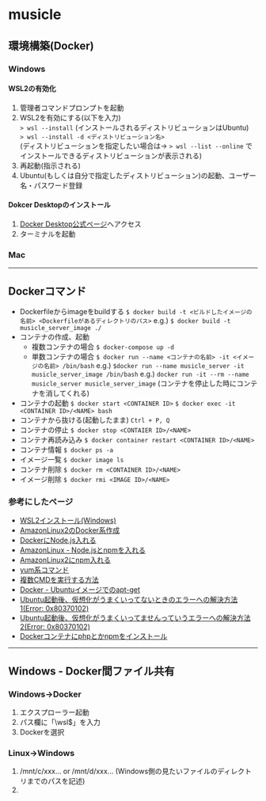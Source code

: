 # musicle

## 環境構築(Docker)

### Windows
#### **WSL2の有効化**
1. 管理者コマンドプロンプトを起動
2. WSL2を有効にする(以下を入力)<br>
    `> wsl --install` (インストールされるディストリビューションはUbuntu)<br>
    `> wsl --install -d <ディストリビューション名>`<br>
    (ディストリビューションを指定したい場合は→ `> wsl --list --online` でインストールできるディストリビューションが表示される)
3. 再起動(指示される)
4. Ubuntu(もしくは自分で指定したディストリビューション)の起動、ユーザー名・パスワード登録

#### **Dokcer Desktopのインストール**
1. [Docker Desktop公式ページ](https://www.docker.com/products/docker-desktop/)へアクセス
2. ターミナルを起動

### Mac


*****
## Dockerコマンド
- Dockerfileからimageをbuildする
`$ docker build -t <ビルドしたイメージの名前> <Dockerfileがあるディレクトリのパス>`
e.g.) `$ docker build -t musicle_server_image ./`
- コンテナの作成、起動
    - 複数コンテナの場合
    `$ docker-compose up -d`
    - 単数コンテナの場合
    `$ docker run --name <コンテナの名前> -it <イメージの名前> /bin/bash`
    e.g.) `$docker run --name musicle_server -it musicle_server_image /bin/bash`
    e.g.) `docker run -it --rm --name musicle_server musicle_server_image` (コンテナを停止した時にコンテナを消してくれる)
- コンテナの起動
`$ docker start <CONTAINER ID>`
`$ docker exec -it <CONTAINER ID>/<NAME> bash`
- コンテナから抜ける(起動したまま)
`Ctrl + P, Q`
- コンテナの停止
`$ docker stop <CONTAIER ID>/<NAME>`
- コンテナ再読み込み
`$ docker container restart <CONTAINER ID>/<NAME>`
- コンテナ情報
`$ docker ps -a`
- イメージ一覧
`$ docker image ls`
- コンテナ削除
`$ docker rm <CONTAINER ID>/<NAME>`
- イメージ削除
`$ docker rmi <IMAGE ID>/<NAME>`

### 参考にしたページ
- [WSL2インストール(Windows)](https://docs.microsoft.com/ja-jp/windows/wsl/install-manual#step-2---check-requirements-for-running-wsl-2)
- [AmazonLinux2のDocker系作成](https://dev.classmethod.jp/articles/amazon-linux-2-docker-aws-cli-visual-studio-code/)
- [DockerにNode.js入れる](https://zenn.dev/kinkinbeer135ml/articles/6369ee73dd1508)
- [AmazonLinux - Node.jsとnpmを入れる](https://docs.microsoft.com/ja-jp/windows/wsl/install-manual#step-2---check-requirements-for-running-wsl-2)
- [AmazonLinux2にnpm入れる](https://qiita.com/miriwo/items/4ac80bc51bb072ace652)
- [yum系コマンド](https://gist.github.com/Ryomasao/c59417972ed9bc4c4ec8c91afde00266)
- [複数CMDを実行する方法](https://sleepless-se.net/2018/05/26/docker%E3%81%A7%E8%A4%87%E6%95%B0cmd%E3%82%92%E5%AE%9F%E8%A1%8C%E3%81%99%E3%82%8B%E6%96%B9%E6%B3%95/)
- [Docker - Ubuntuイメージでのapt-get](https://qiita.com/pochy9n/items/69ab8fc071c187a1f5f8)
- [Ubuntu起動後、仮想化がうまくいってないときのエラーへの解決方法1(Error: 0x80370102)](https://camedphone.com/archives/1316)
- [Ubuntu起動後、仮想化がうまくいってませんっていうエラーへの解決方法2(Error: 0x80370102)](https://docs.microsoft.com/en-us/windows/wsl/troubleshooting#error-0x80370102-the-virtual-machine-could-not-be-started-because-a-required-feature-is-not-installed)
- [Dockerコンテナにphpとかnpmをインストール](https://tsyama.hatenablog.com/entry/docker-not-found-npm)

***

## Windows - Docker間ファイル共有
### Windows→Docker
1. エクスプローラー起動
2. パス欄に「\\wsl$」を入力
3. Dockerを選択
### Linux→Windows
1. /mnt/c/xxx... or /mnt/d/xxx... (Windows側の見たいファイルのディレクトリまでのパスを記述)
2.